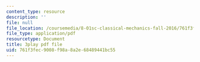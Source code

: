 ```yaml
---
content_type: resource
description: ''
file: null
file_location: /coursemedia/8-01sc-classical-mechanics-fall-2016/761f3fec9008f98a8a2e68489441bc55_TvdmaZR6m8Q.pdf
file_type: application/pdf
resourcetype: Document
title: 3play pdf file
uid: 761f3fec-9008-f98a-8a2e-68489441bc55
---
```

